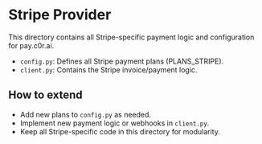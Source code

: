 # Stripe Provider

This directory contains all Stripe-specific payment logic and configuration for pay.c0r.ai.

- `config.py`: Defines all Stripe payment plans (PLANS_STRIPE).
- `client.py`: Contains the Stripe invoice/payment logic.

## How to extend
- Add new plans to `config.py` as needed.
- Implement new payment logic or webhooks in `client.py`.
- Keep all Stripe-specific code in this directory for modularity. 